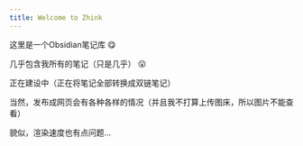 ```yaml
---
title: Welcome to Zhink
---
```


这里是一个Obsidian笔记库 😋

几乎包含我所有的笔记（只是几乎） 😮

正在建设中（正在将笔记全部转换成双链笔记）

当然，发布成网页会有各种各样的情况（并且我不打算上传图床，所以图片不能查看）

貌似，渲染速度也有点问题...
